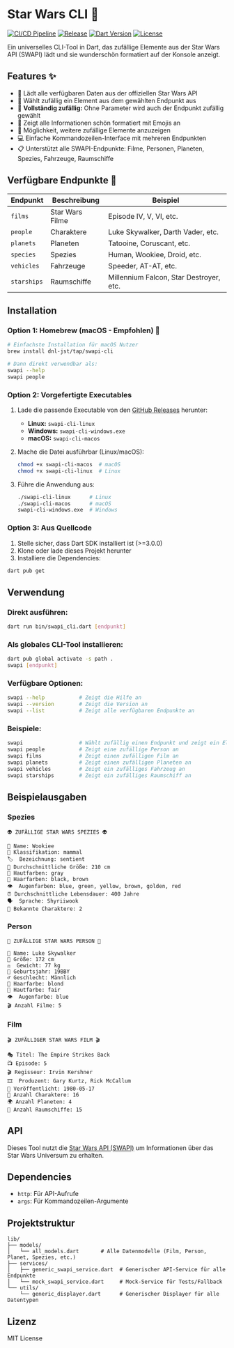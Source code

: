 # Star Wars CLI 🌟

[![CI/CD Pipeline](https://github.com/dnl-jst/swapi-cli/actions/workflows/ci.yml/badge.svg)](https://github.com/dnl-jst/swapi-cli/actions/workflows/ci.yml)
[![Release](https://github.com/dnl-jst/swapi-cli/actions/workflows/release.yml/badge.svg)](https://github.com/dnl-jst/swapi-cli/actions/workflows/release.yml)
[![Dart Version](https://img.shields.io/badge/Dart-3.0%2B-blue.svg)](https://dart.dev/get-dart)
[![License](https://img.shields.io/badge/license-MIT-green.svg)](LICENSE)

Ein universelles CLI-Tool in Dart, das zufällige Elemente aus der Star Wars API (SWAPI) lädt und sie wunderschön formatiert auf der Konsole anzeigt.

## Features ✨

- 🚀 Lädt alle verfügbaren Daten aus der offiziellen Star Wars API
- 🎲 Wählt zufällig ein Element aus dem gewählten Endpunkt aus
- 🔀 **Vollständig zufällig:** Ohne Parameter wird auch der Endpunkt zufällig gewählt
- 🎨 Zeigt alle Informationen schön formatiert mit Emojis an
- 🔄 Möglichkeit, weitere zufällige Elemente anzuzeigen
- 💻 Einfache Kommandozeilen-Interface mit mehreren Endpunkten
- 📋 Unterstützt alle SWAPI-Endpunkte: Filme, Personen, Planeten, Spezies, Fahrzeuge, Raumschiffe

## Verfügbare Endpunkte 🎯

| Endpunkt   | Beschreibung | Beispiel |
|------------|--------------|----------|
| `films`    | Star Wars Filme | Episode IV, V, VI, etc. |
| `people`   | Charaktere | Luke Skywalker, Darth Vader, etc. |
| `planets`  | Planeten | Tatooine, Coruscant, etc. |
| `species`  | Spezies | Human, Wookiee, Droid, etc. |
| `vehicles` | Fahrzeuge | Speeder, AT-AT, etc. |
| `starships`| Raumschiffe | Millennium Falcon, Star Destroyer, etc. |

## Installation

### Option 1: Homebrew (macOS - Empfohlen) 🍺

```bash
# Einfachste Installation für macOS Nutzer
brew install dnl-jst/tap/swapi-cli

# Dann direkt verwendbar als:
swapi --help
swapi people
```

### Option 2: Vorgefertigte Executables

1. Lade die passende Executable von den [GitHub Releases](https://github.com/dnl-jst/swapi-cli/releases) herunter:
   - **Linux:** `swapi-cli-linux`
   - **Windows:** `swapi-cli-windows.exe`
   - **macOS:** `swapi-cli-macos`

2. Mache die Datei ausführbar (Linux/macOS):
   ```bash
   chmod +x swapi-cli-macos  # macOS
   chmod +x swapi-cli-linux  # Linux
   ```

3. Führe die Anwendung aus:
   ```bash
   ./swapi-cli-linux      # Linux
   ./swapi-cli-macos      # macOS
   swapi-cli-windows.exe  # Windows
   ```

### Option 3: Aus Quellcode

1. Stelle sicher, dass Dart SDK installiert ist (>=3.0.0)
2. Klone oder lade dieses Projekt herunter
3. Installiere die Dependencies:

```bash
dart pub get
```

## Verwendung

### Direkt ausführen:
```bash
dart run bin/swapi_cli.dart [endpunkt]
```

### Als globales CLI-Tool installieren:
```bash
dart pub global activate -s path .
swapi [endpunkt]
```

### Verfügbare Optionen:
```bash
swapi --help           # Zeigt die Hilfe an
swapi --version        # Zeigt die Version an
swapi --list           # Zeigt alle verfügbaren Endpunkte an
```

### Beispiele:
```bash
swapi                  # Wählt zufällig einen Endpunkt und zeigt ein Element an
swapi people           # Zeigt eine zufällige Person an
swapi films            # Zeigt einen zufälligen Film an
swapi planets          # Zeigt einen zufälligen Planeten an
swapi vehicles         # Zeigt ein zufälliges Fahrzeug an
swapi starships        # Zeigt ein zufälliges Raumschiff an
```

## Beispielausgaben

### Spezies
```
👽 ZUFÄLLIGE STAR WARS SPEZIES 👽

🧬 Name: Wookiee
🐾 Klassifikation: mammal
🏷️  Bezeichnung: sentient
📏 Durchschnittliche Größe: 210 cm
🎨 Hautfarben: gray
💇 Haarfarben: black, brown
👁️  Augenfarben: blue, green, yellow, brown, golden, red
⏰ Durchschnittliche Lebensdauer: 400 Jahre
🗣️  Sprache: Shyriiwook
👥 Bekannte Charaktere: 2
```

### Person
```
👤 ZUFÄLLIGE STAR WARS PERSON 👤

🧑 Name: Luke Skywalker
📏 Größe: 172 cm
⚖️  Gewicht: 77 kg
🎂 Geburtsjahr: 19BBY
♂️ Geschlecht: Männlich
💇 Haarfarbe: blond
🎨 Hautfarbe: fair
👁️  Augenfarbe: blue
🎬 Anzahl Filme: 5
```

### Film
```
🎬 ZUFÄLLIGER STAR WARS FILM 🎬

🎭 Titel: The Empire Strikes Back
📺 Episode: 5
🎬 Regisseur: Irvin Kershner
🎞️  Produzent: Gary Kurtz, Rick McCallum
📅 Veröffentlicht: 1980-05-17
👥 Anzahl Charaktere: 16
🌍 Anzahl Planeten: 4
🚀 Anzahl Raumschiffe: 15
```

## API

Dieses Tool nutzt die [Star Wars API (SWAPI)](https://swapi.info/) um Informationen über das Star Wars Universum zu erhalten.

## Dependencies

- `http`: Für API-Aufrufe
- `args`: Für Kommandozeilen-Argumente

## Projektstruktur

```
lib/
├── models/
│   └── all_models.dart       # Alle Datenmodelle (Film, Person, Planet, Spezies, etc.)
├── services/
│   ├── generic_swapi_service.dart  # Generischer API-Service für alle Endpunkte
│   └── mock_swapi_service.dart     # Mock-Service für Tests/Fallback
└── utils/
    └── generic_displayer.dart      # Generischer Displayer für alle Datentypen
```

## Lizenz

MIT License
